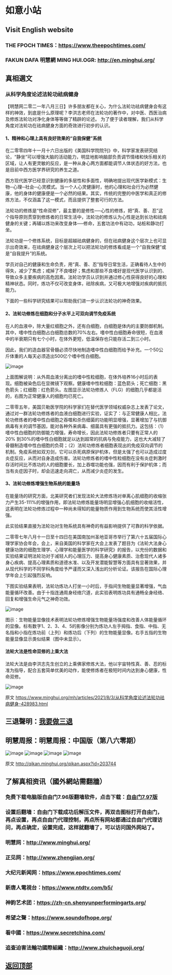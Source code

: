 # 如意小站

## Visit English website

### THE FPOCH TIMES：https://www.theepochtimes.com/

### FAKUN DAFA 明慧網 MING HUI.OGR: http://en.minghui.org/

## 真相選文

### 从科学角度论述法轮功祛病健身

【明慧网二零二一年八月三日】许多朋友都在关心，为什么法轮功祛病健身会有这样的神效，到底是什么原理呢？李洪志老师在法轮功的著作中，对中医、西医治病及修炼法轮功对净化身体等等做了精辟的论述。
为了便于读者理解，我们从科学角度对法轮功在祛病健身方面的奇效进行初步的认识。

#### 1、精神和心理上具有良好效果的“自我保健”系统

在二零零四年十一月十六日出版的《美国科学院院刊》中，科学家发表研究结论，“静坐”可以增强大脑的活动能力，明显地影响脑部负责调节情绪和快乐相关的区域，让人有更灵敏的反应，是一种从身心两方面都能调节人体状态的好方法，也是目前中西方医学界研究的养生之道。

西方现代医学已经意识到健康的多层性和多面性，明确地提出现代医学新模式：生物─心理─社会─心灵模式。当一个人心灵健康时，他的心理和社会行为必然健康，他的身体的健康便是一个必然的结果。其实，传统的完整的中医学和真正的修炼方法，不仅涵盖了这一模式，而且提供了整套可行的方法。

法轮功的修炼是“性命双修”，最主要的是修性──心性的修炼，把“真、善、忍”这个指导原则贯穿到修炼者的日常生活中，法轮功的修炼认为心性是达到长功和祛病健身的关键；再辅以炼功来改变身体──修命，五套功法中有动功，站桩和静功打坐。

法轮功是一个修炼系统，目标是超越祛病健身的，但在祛病健身这个层次上也可显示出奇效来，在祛病健身这个层次上可以把法轮功的修炼看成是一个“自我保健”或是“自我提升”的系统。

学员对自己的健康和生命负责，用“真、善、忍”指导日常生活，正确看待人生中的得失，减少了焦虑；戒掉了不良嗜好；焦虑和那些不良嗜好是现代医学认识到的、导致众多主要疾病的高危因素。法轮功学员认识到并通过修心性获得良好的心理和精神状态。同时，炼功不仅可改变身体，祛除疾病，又可极大地增强对疾病的抵抗能力。

下面的一些科学研究结果可以帮助我们进一步认识法轮功的神奇效果。

#### 2、法轮功修炼在细胞和分子水平上可双向调节免疫系统

在人的血液中，除大量红细胞之外，还有白细胞，白细胞是体内的主要防御机制。其中，嗜中性白细胞占白细胞总数的70%左右。嗜中性白细胞寿命很短，在血液中的半衰期只有七个小时，在体外更短，低温保存也只能存活二到三小时。

因此，我们的造血器官骨髓必须尽快地制造嗜中性白细胞而给予补充。一个50公斤体重的人每天必须造出500亿个嗜中性白细胞。

![image](https://user-images.githubusercontent.com/79625284/127989404-4787ed19-f274-47aa-a993-b0cef2f9cdde.png)

上面图解说明：从外周血液分离出的嗜中性粒细胞，在体外培养16小时后的表现。细胞被染色后在显微镜下观察。健康嗜中性粒细胞：蓝色箭头；死亡细胞：黑色箭头；红细胞：红色箭头。左图显示法轮功修炼人（FLG）的细胞几乎都是活的，右图为正常健康人的细胞均已死亡。

二零零五年，美国贝勒医学院的科学家们在替代医学领域权威杂志上发表了论文，通过对一群法轮功修炼者的血液白细胞进行实验，证实了：与正常健康人相比，法轮功修炼者的嗜中性白细胞之吞噬和杀伤细菌的功能明显增强，显著增加了与抗御病毒有关的调节基因，能对各种外来病毒、细菌具有更强的抵抗力。这包括：（1）嗜中性白细胞的防御能力增强，寿命增长，因此法轮功修炼者只要有正常人的20% 到30%的嗜中性白细胞就足以达到超常的抗病与免疫能力，这也大大减轻了骨髓制造嗜中性白细胞的负荷；（2）法轮功修炼者细胞表现出的免疫双向调节的机制。免疫系统如双刃剑，它可以杀死病原保护机体，但是太强了也可以造成过度炎症反应，从而对自身造成伤害。法轮功修炼者的嗜中性粒细胞在没有炎症刺激时存活时间比不炼功的人的细胞要长，加上吞噬功能也强，因而有利于保护机体；而当有炎症因子时，却会迅速走向凋亡，从而减少炎症的发生。

#### 3、法轮功修炼增强生物系统的能量场

在能量场的研究方面，北美研究者们发现法轮大法修炼场对单离心肌细胞的收缩张力产生35-111%的增强作用，即法轮功修炼能量场明显增强心肌细胞的收缩活性，这表明在法轮功修炼过程中一种尚未得知的能量物质作用到生物系统而使其活性增强。

此实验结果直接为法轮功对生物系统具有神奇的有益影响提供了可靠的科学依据。

二零零七年八月十一日至十四日在美国南加州圣地亚哥市举行了第六十五届国际心理学家协会年会，会上，来自美国的科学家在大会上发表了题目为《法轮大法身心健康功效的细胞生理学、心理学和能量医学的科学研究》的报告，以充份的数据和实验结果证明法轮功对于减轻人的心理压力、提高身心健康素质、治愈现代人诸多身心疾病、提高心理素质和道德水准、以及开发潜能智慧等方面具有显著效果，并从现代科学的不同学科角度给予严谨而又深入浅出的分析论证。该报告在国际心理学年会上引起强烈反响。

下图实验结果表明，法轮功炼功人打坐一小时后，手指间生物能量显著增强，气血能量循环改善。由于十指连通周身经络穴道，此实验表明炼功具有通畅全身经络、回复和增强生命元气之神奇功效。

![image](https://user-images.githubusercontent.com/79625284/127989661-aa1ab360-3b0d-450b-98f4-0d58d5ee22c3.png)

图示：生物能量显像技术表明法轮功修炼增强生物能量场强度和改善人体能量循环的显像。标有数字1、2、3、4、5的影像分别为炼功人左手拇指、食指、中指、无名指和小指在炼功前（上列）和炼功后（下列）的生物能量显像。右手五指的生物能量显像显示类似结果（图中未显示）。

#### 法轮大法是性命双修的上乘大法

法轮大法是由李洪志先生创立的上乘佛家修炼大法，他以宇宙特性真、善、忍的标准为指导，配合五套简单优美的动作，能使修炼者在极短时间内达到身心健康，性命双修。

![image](https://user-images.githubusercontent.com/79625284/127989875-7553619b-fd1b-42c4-bfb9-91e8586387ab.png)

原文 https://www.minghui.org/mh/articles/2021/8/3/从科学角度论述法轮功祛病健身-428983.html

## 三退聲明：[我要做三退](http://tuidang.ddns.net/)

## 明慧周报：明慧周报：中国版（第八六零期）

![image](https://user-images.githubusercontent.com/79625284/127630134-1e2a2506-aa7e-4c3c-b373-5c5bd7ec5ed3.png)
![image](https://user-images.githubusercontent.com/79625284/127630198-e1928214-b86c-4434-b6f3-796dcf9a3cc2.png)
![image](https://user-images.githubusercontent.com/79625284/127630239-a1cd6688-a3d3-4460-8f3b-f58b6d4c8916.png)
![image](https://user-images.githubusercontent.com/79625284/127630290-7440ce7f-4725-430d-baa2-1d22c154bd84.png)

原文 http://qikan.minghui.org/qikan.aspx?id=203744

## 了解真相资讯（國外網站需翻牆）

### 免费下载电脑版自由门7.96版翻墙软件，点击下载：[自由门7.97版](https://github.com/pinhe91/tuiguang/files/6839679/fg797r.zip)

### 设置后翻墙：自由门下载成功后解压文件，再双击图标打开自由门，再点设置，再点自由门代理控制，再点所有网站都通过自由门代理访问，再点确定，设置完成，这样就翻墙了，可以访问国外网站了。

### 明慧网：http://www.minghui.org/

### 正见网：http://www.zhengjian.org/

### 大纪元新闻网：https://www.epochtimes.com/

### 新唐人電視台：https://www.ntdtv.com/b5/

### 神韵艺术团：https://zh-cn.shenyunperformingarts.org/

### 希望之聲：https://www.soundofhope.org/

### 看中國：https://www.secretchina.com/

### 追查迫害法輪功國際組織：http://www.zhuichaguoji.org/

## [返回顶部](https://git.io/Js3EY)
